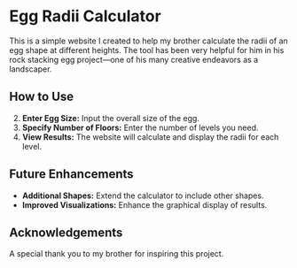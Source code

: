 # Egg Radii Calculator

This is a simple website I created to help my brother calculate the radii of an egg shape at different heights. The tool has been very helpful for him in his rock stacking egg project—one of his many creative endeavors as a landscaper.

## How to Use

2. **Enter Egg Size:** Input the overall size of the egg.
3. **Specify Number of Floors:** Enter the number of levels you need.
4. **View Results:** The website will calculate and display the radii for each level.

## Future Enhancements

- **Additional Shapes:** Extend the calculator to include other shapes.
- **Improved Visualizations:** Enhance the graphical display of results.

## Acknowledgements

A special thank you to my brother for inspiring this project.
